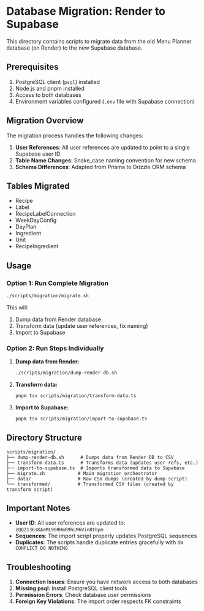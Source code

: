 # Database Migration: Render to Supabase

This directory contains scripts to migrate data from the old Menu Planner database (on Render) to the new Supabase database.

## Prerequisites

1. PostgreSQL client (`psql`) installed
2. Node.js and pnpm installed
3. Access to both databases
4. Environment variables configured (`.env` file with Supabase connection)

## Migration Overview

The migration process handles the following changes:

1. **User References**: All user references are updated to point to a single Supabase user ID
2. **Table Name Changes**: Snake_case naming convention for new schema
3. **Schema Differences**: Adapted from Prisma to Drizzle ORM schema

## Tables Migrated

- Recipe
- Label
- RecipeLabelConnection
- WeekDayConfig
- DayPlan
- Ingredient
- Unit
- RecipeIngredient

## Usage

### Option 1: Run Complete Migration

```bash
./scripts/migration/migrate.sh
```

This will:
1. Dump data from Render database
2. Transform data (update user references, fix naming)
3. Import to Supabase

### Option 2: Run Steps Individually

1. **Dump data from Render:**
   ```bash
   ./scripts/migration/dump-render-db.sh
   ```

2. **Transform data:**
   ```bash
   pnpm tsx scripts/migration/transform-data.ts
   ```

3. **Import to Supabase:**
   ```bash
   pnpm tsx scripts/migration/import-to-supabase.ts
   ```

## Directory Structure

```
scripts/migration/
├── dump-render-db.sh      # Dumps data from Render DB to CSV
├── transform-data.ts      # Transforms data (updates user refs, etc.)
├── import-to-supabase.ts  # Imports transformed data to Supabase
├── migrate.sh            # Main migration orchestrator
├── data/                 # Raw CSV dumps (created by dump script)
└── transformed/          # Transformed CSV files (created by transform script)
```

## Important Notes

- **User ID**: All user references are updated to: `zQQ2136sKAeML90RHmB9hLM6Vin8tbpm`
- **Sequences**: The import script properly updates PostgreSQL sequences
- **Duplicates**: The scripts handle duplicate entries gracefully with `ON CONFLICT DO NOTHING`

## Troubleshooting

1. **Connection Issues**: Ensure you have network access to both databases
2. **Missing psql**: Install PostgreSQL client tools
3. **Permission Errors**: Check database user permissions
4. **Foreign Key Violations**: The import order respects FK constraints